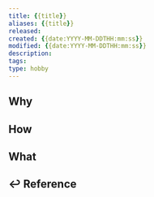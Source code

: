 ```yaml
---
title: {{title}}
aliases: {{title}}
released: 
created: {{date:YYYY-MM-DDTHH:mm:ss}}
modified: {{date:YYYY-MM-DDTHH:mm:ss}}
description: 
tags: 
type: hobby
---
```


## Why

## How

## What

## ↩ Reference
